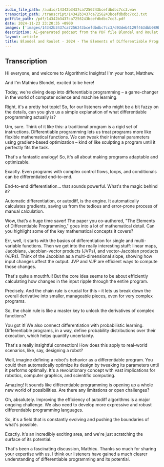 ```yaml
---
audio_file_path: /audio/14342b3437ca7256243bcefdbdbc7cc3.wav
transcript_path: /transcript/14342b3437ca7256243bcefdbdbc7cc3.txt
pdffile_path: /pdf/14342b3437ca7256243bcefdbdbc7cc3.pdf
date: 2024-11-23 23:20:35 +0900
images: ['images/14342b3437ca7256243bcefdbdbc7cc3/d93deb4129f463dbb089bdd6e536df2aa4ccec44e012c877ec5ba6247e349d33.jpg', 'images/14342b3437ca7256243bcefdbdbc7cc3/4d77a4e9e49214132d4d9d192ad0e124d4773099304718ee149bc97c090b8abf.jpg', 'images/14342b3437ca7256243bcefdbdbc7cc3/cbd093c356b29b85e604c0976bb81f1d26bd77a144c585e17c65979b7d68ce8c.jpg', 'images/14342b3437ca7256243bcefdbdbc7cc3/3a18e468e9fce1aef48eecfb7b00e484b26fd4a480db1d1bac2f11e45e21c80b.jpg', 'images/14342b3437ca7256243bcefdbdbc7cc3/0ce379ffeddec94d859b99b8d0b48613bbfdacecae915d769a9f32ed0d7273e8.jpg', 'images/14342b3437ca7256243bcefdbdbc7cc3/9d41e21ff88e70fc3ec059fda2a40c7575d895dda6608aa190ccf23df72b0d46.jpg']
description: AI-generated podcast from the PDF file Blondel and Roulet - 2024 - The Elements of Differentiable Programming_EN / 14342b3437ca7256243bcefdbdbc7cc3
layout: article
title: Blondel and Roulet - 2024 - The Elements of Differentiable Programming_EN
---
```


## Transcription
Hi everyone, and welcome to Algorithmic Insights! I'm your host, Matthew.

And I'm Mathieu Blondel, excited to be here!

Today, we're diving deep into differentiable programming – a game-changer in the world of computer science and machine learning.

Right, it's a pretty hot topic!  So, for our listeners who might be a bit fuzzy on the details, can you give us a simple explanation of what differentiable programming actually is?

Um, sure.  Think of it like this:  a traditional program is a rigid set of instructions. Differentiable programming lets us treat programs more like flexible mathematical functions.  We can tweak their internal parameters using gradient-based optimization – kind of like sculpting a program until it perfectly fits the task.

That's a fantastic analogy! So, it's all about making programs adaptable and optimizable.

Exactly.  Even programs with complex control flows, loops, and conditionals can be differentiated end-to-end.

End-to-end differentiation... that sounds powerful. What's the magic behind it?

Automatic differentiation, or autodiff, is the engine. It automatically calculates gradients, saving us from the tedious and error-prone process of manual calculation.

Wow, that’s a huge time saver!  The paper you co-authored, "The Elements of Differentiable Programming," goes into a lot of mathematical detail.  Can you highlight some of the key mathematical concepts it covers?

Err, well, it starts with the basics of differentiation for single and multi-variable functions. Then we get into the really interesting stuff: linear maps, Jacobians, Jacobian-vector products (JVPs), and vector-Jacobian products (VJPs).  Think of the Jacobian as a multi-dimensional slope, showing how input changes affect the output. JVP and VJP are efficient ways to compute those changes.

That's quite a mouthful!  But the core idea seems to be about efficiently calculating how changes in the input ripple through the entire program.

Precisely. And the chain rule is crucial for this – it lets us break down the overall derivative into smaller, manageable pieces, even for very complex programs.

So, the chain rule is like a master key to unlock the derivatives of complex functions?

You got it!  We also connect differentiation with probabilistic learning.  Differentiable programs, in a way, define probability distributions over their execution, which helps quantify uncertainty.

That's a really insightful connection!  How does this apply to real-world scenarios, like, say, designing a robot?

Well, imagine defining a robot's behavior as a differentiable program.  You could then automatically optimize its design by tweaking its parameters until it performs optimally.  It's a revolutionary concept with vast implications for robotics, computer graphics, and scientific computing.

Amazing!  It sounds like differentiable programming is opening up a whole new world of possibilities.  Are there any limitations or open challenges?

Oh, absolutely.  Improving the efficiency of autodiff algorithms is a major ongoing challenge.  We also need to develop more expressive and robust differentiable programming languages.

So, it's a field that is constantly evolving and pushing the boundaries of what's possible.

Exactly.  It's an incredibly exciting area, and we're just scratching the surface of its potential.

That's been a fascinating discussion, Mathieu. Thanks so much for sharing your expertise with us.  I think our listeners have gained a much clearer understanding of differentiable programming and its potential.





